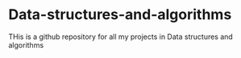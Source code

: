 # Data-structures-and-algorithms
THis is a github repository for all my projects in Data structures and algorithms
